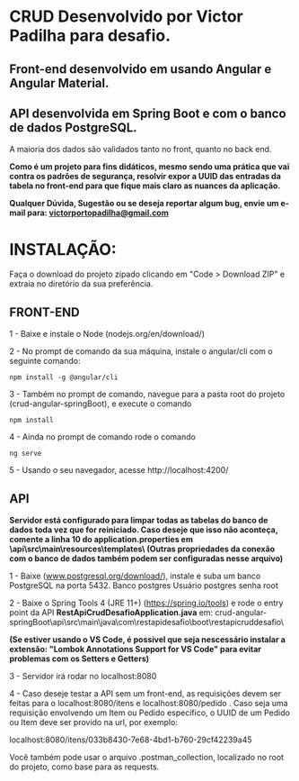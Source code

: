 # CRUD Desenvolvido por Victor Padilha para desafio.

## Front-end desenvolvido em usando Angular e Angular Material.

## API desenvolvida em Spring Boot e com o banco de dados PostgreSQL.

A maioria dos dados são validados tanto no front, quanto no back end. 

**Como é um projeto para fins didáticos, mesmo sendo uma prática que vai contra os padrões de segurança, resolvir expor a UUID das entradas da tabela no front-end para que fique mais claro as nuances da aplicação.**

**Qualquer Dúvida, Sugestão ou se deseja reportar algum bug, envie um e-mail para: victorportopadilha@gmail.com**


# INSTALAÇÃO:

Faça o download do projeto zipado clicando em "Code > Download ZIP" e extraia no diretório da sua preferência.

## FRONT-END

1 - Baixe e instale o Node (nodejs.org/en/download/)

2 - No prompt de comando da sua máquina, instale o angular/cli com o seguinte comando:

	npm install -g @angular/cli

3 - Também no prompt de comando, navegue para a pasta root do projeto (crud-angular-springBoot), e execute o comando 

	npm install

4 - Ainda no prompt de comando rode o comando

	ng serve

5 - Usando o seu navegador, acesse http://localhost:4200/

## API

**Servidor está configurado para limpar todas as tabelas do banco de dados toda vez que for reiniciado. Caso deseje que isso não aconteça, comente a linha 10  do application.properties em \api\src\main\resources\templates\ (Outras propriedades da conexão com o banco de dados também podem ser configuradas nesse arquivo)**

1 - Baixe (www.postgresql.org/download/), instale e suba um banco PostgreSQL na porta 5432. Banco postgres Usuário postgres senha root

2 - Baixe o Spring Tools 4 (JRE 11+) (https://spring.io/tools) e rode o entry point da API **RestApiCrudDesafioApplication.java** em: crud-angular-springBoot\api\src\main\java\com\restapidesafio\boot\restapicruddesafio\

**(Se estiver usando o VS Code, é possível que seja nescessário instalar a extensão: "Lombok Annotations Support for VS Code" para evitar problemas com os Setters e Getters)**

3 - Servidor irá rodar no localhost:8080

4 - Caso deseje testar a API sem um front-end, as requisições devem ser feitas para o localhost:8080/itens e localhost:8080/pedido . Caso seja uma requisição envolvendo um Item ou Pedido específico, o UUID de um Pedido ou Item deve ser provido na url, por exemplo: 

  localhost:8080/itens/033b8430-7e68-4bd1-b760-29cf42239a45 
  
Você também pode usar o arquivo .postman_collection, localizado no root do projeto, como base para as requests. 

 





 	

